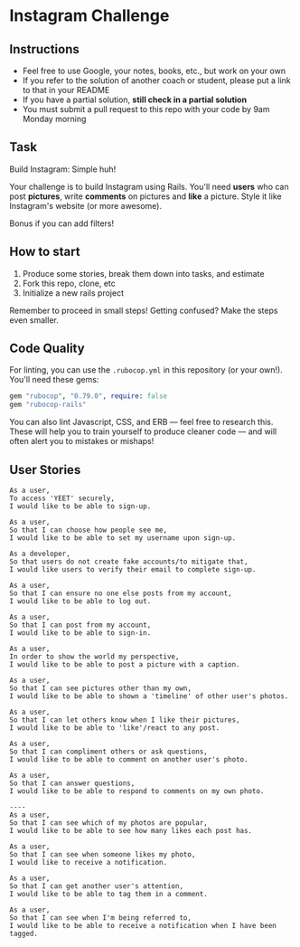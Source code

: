 Instagram Challenge
===================

## Instructions

* Feel free to use Google, your notes, books, etc., but work on your own
* If you refer to the solution of another coach or student, please put a link to that in your README
* If you have a partial solution, **still check in a partial solution**
* You must submit a pull request to this repo with your code by 9am Monday morning

## Task

Build Instagram: Simple huh!

Your challenge is to build Instagram using Rails. You'll need **users** who can post **pictures**, write **comments** on pictures and **like** a picture. Style it like Instagram's website (or more awesome).

Bonus if you can add filters!

## How to start

1. Produce some stories, break them down into tasks, and estimate
2. Fork this repo, clone, etc
3. Initialize a new rails project

Remember to proceed in small steps! Getting confused? Make the steps even smaller.

## Code Quality

For linting, you can use the `.rubocop.yml` in this repository (or your own!).
You'll need these gems:

```ruby
gem "rubocop", "0.79.0", require: false
gem "rubocop-rails"
```

You can also lint Javascript, CSS, and ERB — feel free to research this. These
will help you to train yourself to produce cleaner code — and will often alert
you to mistakes or mishaps!

## User Stories

```
As a user, 
To access 'YEET' securely,
I would like to be able to sign-up.

As a user,
So that I can choose how people see me,
I would like to be able to set my username upon sign-up.

As a developer,
So that users do not create fake accounts/to mitigate that,
I would like users to verify their email to complete sign-up.

As a user,
So that I can ensure no one else posts from my account,
I would like to be able to log out.

As a user,
So that I can post from my account,
I would like to be able to sign-in.

As a user,
In order to show the world my perspective,
I would like to be able to post a picture with a caption.

As a user,
So that I can see pictures other than my own,
I would like to be able to shown a 'timeline' of other user's photos.

As a user,
So that I can let others know when I like their pictures,
I would like to be able to 'like'/react to any post.

As a user,
So that I can compliment others or ask questions,
I would like to be able to comment on another user's photo.

As a user,
So that I can answer questions,
I would like to be able to respond to comments on my own photo.

----
As a user,
So that I can see which of my photos are popular,
I would like to be able to see how many likes each post has.

As a user,
So that I can see when someone likes my photo,
I would like to receive a notification.

As a user,
So that I can get another user's attention,
I would like to be able to tag them in a comment.

As a user,
So that I can see when I'm being referred to,
I would like to be able to receive a notification when I have been tagged.

```


